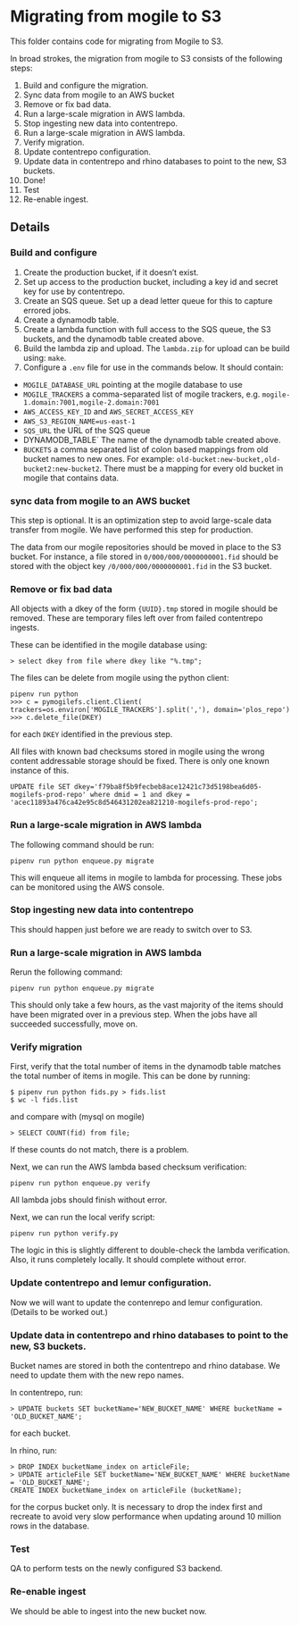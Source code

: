 # Migrating from mogile to S3

This folder contains code for migrating from Mogile to S3.

In broad strokes, the migration from mogile to S3 consists of the following steps:

1. Build and configure the migration.
1. Sync data from mogile to an AWS bucket
1. Remove or fix bad data.
1. Run a large-scale migration in AWS lambda.
1. Stop ingesting new data into contentrepo.
1. Run a large-scale migration in AWS lambda.
1. Verify migration.
1. Update contentrepo configuration.
1. Update data in contentrepo and rhino databases to point to the new, S3 buckets.
1. Done!
1. Test
1. Re-enable ingest.


## Details

### Build and configure

1. Create the production bucket, if it doesn’t exist.
1. Set up access to the production bucket, including a key id and secret key for use by contentrepo.
1. Create an SQS queue. Set up a dead letter queue for this to capture errored jobs.
1. Create a dynamodb table.
1. Create a lambda function with full access to the SQS queue, the S3 buckets, and the dynamodb table created above.
1. Build the lambda zip and upload. The `lambda.zip` for upload can be build using: `make`. 
1. Configure a `.env` file for use in the commands below. It should contain:
- `MOGILE_DATABASE_URL` pointing at the mogile database to use
- `MOGILE_TRACKERS` a comma-separated list of mogile trackers, e.g. `mogile-1.domain:7001,mogile-2.domain:7001`
- `AWS_ACCESS_KEY_ID` and `AWS_SECRET_ACCESS_KEY`
- `AWS_S3_REGION_NAME=us-east-1`
- `SQS_URL` the URL of the SQS queue
- DYNAMODB_TABLE` The name of the dynamodb table created above.
- `BUCKETS` a comma separated list of colon based mappings from old bucket names to new ones. For example: `old-bucket:new-bucket,old-bucket2:new-bucket2`. There must be a mapping for every old bucket in mogile that contains data.

### sync data from mogile to an AWS bucket

This step is optional. It is an optimization step to avoid large-scale data transfer from mogile. We have performed this step for production.

The data from our mogile repositories should be moved in place to the S3 bucket. For instance, a file stored in `0/000/000/0000000001.fid` should be stored with the object key `/0/000/000/0000000001.fid` in the S3 bucket.

### Remove or fix bad data

All objects with a dkey of the form `{UUID}.tmp` stored in mogile should be removed. These are temporary files left over from failed contentrepo ingests.

These can be identified in the mogile database using:
```
> select dkey from file where dkey like "%.tmp";
```

The files can be delete from mogile using the python client:
```
pipenv run python
>>> c = pymogilefs.client.Client( trackers=os.environ['MOGILE_TRACKERS'].split(','), domain='plos_repo')
>>> c.delete_file(DKEY)
```
for each `DKEY` identified in the previous step.

All files with known bad checksums stored in mogile using the wrong content addressable storage should be fixed. There is only one known instance of this.

```
UPDATE file SET dkey='f79ba8f5b9fecbeb8ace12421c73d5198bea6d05-mogilefs-prod-repo' where dmid = 1 and dkey = 'acec11893a476ca42e95c8d546431202ea821210-mogilefs-prod-repo';
```

### Run a large-scale migration in AWS lambda

The following command should be run:
```
pipenv run python enqueue.py migrate
```

This will enqueue all items in mogile to lambda for processing. These jobs can be monitored using the AWS console.

### Stop ingesting new data into contentrepo

This should happen just before we are ready to switch over to S3.

### Run a large-scale migration in AWS lambda

Rerun the following command:
```
pipenv run python enqueue.py migrate
```

This should only take a few hours, as the vast majority of the items should have been migrated over in a previous step. When the jobs have all succeeded successfully, move on.

### Verify migration

First, verify that the total number of items in the dynamodb table matches the total number of items in mogile. This can be done by running:

```
$ pipenv run python fids.py > fids.list
$ wc -l fids.list
```

and compare with (mysql on mogile)
```
> SELECT COUNT(fid) from file;
```

If these counts do not match, there is a problem.

Next, we can run the AWS lambda based checksum verification:
```
pipenv run python enqueue.py verify
```

All lambda jobs should finish without error.

Next, we can run the local verify script:

```
pipenv run python verify.py
```

The logic in this is slightly different to double-check the lambda verification. Also, it runs completely locally. It should complete without error.

### Update contentrepo and lemur configuration.

Now we will want to update the contenrepo and lemur configuration. (Details to be worked out.)

### Update data in contentrepo and rhino databases to point to the new, S3 buckets.

Bucket names are stored in both the contentrepo and rhino database. We need to update them with the new repo names.

In contentrepo, run:
```
> UPDATE buckets SET bucketName='NEW_BUCKET_NAME' WHERE bucketName = 'OLD_BUCKET_NAME';
```
for each bucket.

In rhino, run:

```
> DROP INDEX bucketName_index on articleFile;
> UPDATE articleFile SET bucketName='NEW_BUCKET_NAME' WHERE bucketName = 'OLD_BUCKET_NAME';
CREATE INDEX bucketName_index on articleFile (bucketName);
```

for the corpus bucket only. It is necessary to drop the index first and recreate to avoid very slow performance when updating around 10 million rows in the database.


### Test

QA to perform tests on the newly configured S3 backend.

### Re-enable ingest

We should be able to ingest into the new bucket now.

